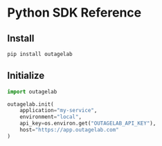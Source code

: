 # Python SDK Reference

## Install

```sh
pip install outagelab
```

## Initialize

```python
import outagelab

outagelab.init(
    application="my-service",
    environment="local",
    api_key=os.environ.get("OUTAGELAB_API_KEY"),
    host="https://app.outagelab.com"
)
```
